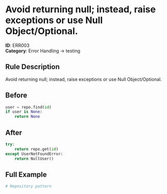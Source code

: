 # Avoid returning null; instead, raise exceptions or use Null Object/Optional.

**ID**: ERR003  
**Category**: Error Handling → testing

## Rule Description
Avoid returning null; instead, raise exceptions or use Null Object/Optional.

## Before
```python
user = repo.find(id)
if user is None:
    return None
```

## After  
```python
try:
    return repo.get(id)
except UserNotFoundError:
    return NullUser()
```

## Full Example
```python
# Repository pattern
```
